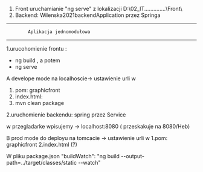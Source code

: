 
1. Front uruchamianie "ng serve" z lokalizacji
   D:\02_IT\..............\Front\
2. Backend: Wilenska2021backendApplication przez Springa


----------------------------------------------------
            Aplikacja jednomodułowa 
----------------------------------------------------


1.urucohomienie frontu :
- ng build , a potem
- ng serve


A develope mode na localhoscie-> ustawienie urli w
1. pom:
   <finalName>graphicfront</finalName>
2. index.html:
   <base href="/graphicfront">
3. mvn clean package

2.uruchomienie backendu:  spring przez Service


w przegladarke wpisujemy -> localhost:8080 ( przeskakuje na 8080/Heb)


B prod mode do deployu na tomcacie -> ustawienie urli w
1.pom:
    <finalName>graphicfront</finalName>
2.index.html
    <base href="."> (?)


W pliku package.json
 "buildWatch": "ng build --output-path=../target/classes/static --watch"
